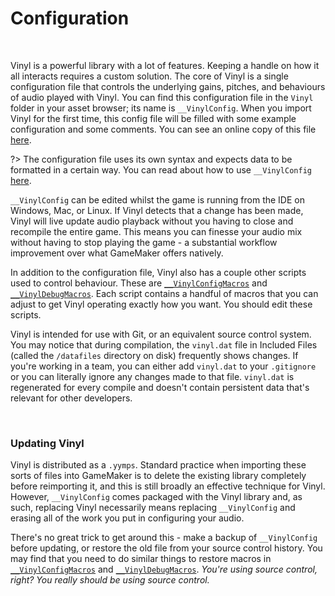 # Configuration

&nbsp;

Vinyl is a powerful library with a lot of features. Keeping a handle on how it all interacts requires a custom solution. The core of Vinyl is a single configuration file that controls the underlying gains, pitches, and behaviours of audio played with Vinyl. You can find this configuration file in the `Vinyl` folder in your asset browser; its name is `__VinylConfig`. When you import Vinyl for the first time, this config file will be filled with some example configuration and some comments. You can see an online copy of this file [here](https://github.com/JujuAdams/Vinyl/blob/master/notes/__VinylConfig/__VinylConfig.txt).

?> The configuration file uses its own syntax and expects data to be formatted in a certain way. You can read about how to use `__VinylConfig` [here](Config-Syntax).

`__VinylConfig` can be edited whilst the game is running from the IDE on Windows, Mac, or Linux. If Vinyl detects that a change has been made, Vinyl will live update audio playback without you having to close and recompile the entire game. This means you can finesse your audio mix without having to stop playing the game - a substantial workflow improvement over what GameMaker offers natively.

In addition to the configuration file, Vinyl also has a couple other scripts used to control behaviour. These are [`__VinylConfigMacros`](Config-Macros) and [`__VinylDebugMacros`](Debug-Macros). Each script contains a handful of macros that you can adjust to get Vinyl operating exactly how you want. You should edit these scripts.

Vinyl is intended for use with Git, or an equivalent source control system. You may notice that during compilation, the `vinyl.dat` file in Included Files (called the `/datafiles` directory on disk) frequently shows changes. If you're working in a team, you can either add `vinyl.dat` to your `.gitignore` or you can literally ignore any changes made to that file. `vinyl.dat` is regenerated for every compile and doesn't contain persistent data that's relevant for other developers.

&nbsp;

### Updating Vinyl

Vinyl is distributed as a `.yymps`. Standard practice when importing these sorts of files into GameMaker is to delete the existing library completely before reimporting it, and this is still broadly an effective technique for Vinyl. However, `__VinylConfig` comes packaged with the Vinyl library and, as such, replacing Vinyl necessarily means replacing `__VinylConfig` and erasing all of the work you put in configuring your audio.

There's no great trick to get around this - make a backup of `__VinylConfig` before updating, or restore the old file from your source control history. You may find that you need to do similar things to restore macros in [`__VinylConfigMacros`](Config-Macros) and [`__VinylDebugMacros`](Debug-Macros). *You're using source control, right? You really should be using source control.*